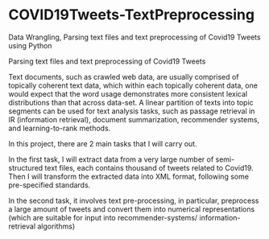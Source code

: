 # COVID19Tweets-TextPreprocessing
Data Wrangling, Parsing text files and text preprocessing of Covid19 Tweets using Python

Parsing text files and text preprocessing of Covid19 Tweets

Text documents, such as crawled web data, are usually comprised of topically coherent text data, which within each topically coherent data, one would expect that the word usage demonstrates more consistent lexical distributions than that across data-set. A linear partition of texts into topic segments can be used for text analysis tasks, such as passage retrieval in IR (information retrieval), document summarization, recommender systems, and learning-to-rank methods.

In this project, there are 2 main tasks that I will carry out.

In the first task, I will extract data from a very large number of semi-structured text files, each contains thousand of tweets related to Covid19. Then I will transform the extracted data into XML format, following some pre-specified standards.

In the second task, it involves text pre-processing, in particular, preprocess a large amount of tweets and convert them into numerical representations (which are suitable for input into recommender-systems/ information-retrieval algorithms)
